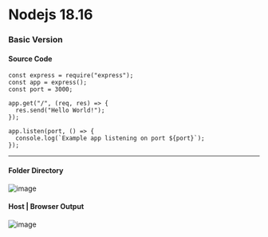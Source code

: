 
# Nodejs 18.16

### Basic Version



#### Source Code

    const express = require("express");
    const app = express();
    const port = 3000;
    
    app.get("/", (req, res) => {
      res.send("Hello World!");
    });
    
    app.listen(port, () => {
      console.log(`Example app listening on port ${port}`);
    });

______

#### Folder Directory
![image](https://github.com/one-numan/nodejs18.16/assets/48924562/8435078f-a37b-4c02-9b7b-35555df0542c)


#### Host | Browser Output
![image](https://github.com/one-numan/nodejs18.16/assets/48924562/bf8f9f4b-8d01-40e0-b850-80ab098499f6)


